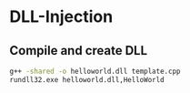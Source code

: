 # DLL-Injection

## Compile and create DLL
``` sh
g++ -shared -o helloworld.dll template.cpp
rundll32.exe helloworld.dll,HelloWorld
```
